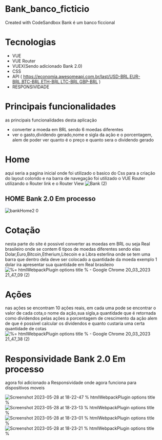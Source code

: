 # Bank_banco_ficticio
Created with CodeSandbox
Bank é um banco ficcional

# Tecnologias
- VUE
- VUE Router
- VUEX(Sendo adicionado Bank 2.0)
- CSS
- API ( https://economia.awesomeapi.com.br/last/USD-BRL,EUR-BRL,BTC-BRL,ETH-BRL,LTC-BRL,GBP-BRL )
- RESPONSIVIDADE

# Principais funcionalidades
as principais funcionalidades desta aplicação 
- converter a moeda em BRL sendo 6 moedas diferentes
- ver o gasto,dividendo gerado,nome e sigla da ação e o porcentagem, alem de poder ver quanto é o preço e quanto sera o dividendo gerado
# Home
aqui seria a pagina inicial onde foi utilizado o basico do Css para a criação do layout colorido e na barra de navegação foi utilizado o VUE Router 
utilizando o Router link e o Router View
![Bank (2)](https://user-images.githubusercontent.com/127824847/226495330-4f7ba1a5-d09f-4bce-bc92-ea35ef3d608d.png)

## HOME  Bank 2.0 Em processo
![bankHome2 0](https://github.com/CMarcosVi/Bank_banco_ficticio/assets/127824847/0ee452c7-bdf9-4a78-87e7-57765ad81632)

# Cotação
nesta parte do site é possivel converter as moedas em BRL ou seja Real brasileiro onde se contem 6 tipos de moedas diferentes sendo elas
Dolar,Euro,Bitcoin,Etherium,Litecoin e a Libra esterlina onde se tem uma barra que dentro dela deve ser colocado a quantidade da moeda exemplo
1 dolar ira apresentar sua quantidade em Real brasileiro
![_%= htmlWebpackPlugin options title %_ - Google Chrome 20_03_2023 21_47_09 (2)](https://user-images.githubusercontent.com/127824847/226495405-b275be5a-efaf-44df-b77f-85651cc99e10.png)
# Ações
nas ações se encontram 10 ações reais, em cada uma pode se encontrar o valor de cada cota,o nome da ação,sua sigla,a quantidade que é retornada como dividendos pelas ações
a porcentagem de crescimento da ação alem de que é possivel calcular os dividendos e quanto custaria uma certa quantidade de cotas
![_%= htmlWebpackPlugin options title %_ - Google Chrome 20_03_2023 21_47_38 (2)](https://user-images.githubusercontent.com/127824847/226496057-8d93c7a1-a5a8-4aab-b4da-a0110368e191.png)


# Responsividade Bank 2.0 Em processo
agora foi adicionado a Responsividade onde agora funciona para dispositivos moveis

![Screenshot 2023-05-28 at 18-22-47 % htmlWebpackPlugin options title %](https://github.com/CMarcosVi/Bank_banco_ficticio/assets/127824847/2a1748d3-e626-48a3-9b91-99c63f9aa8b4)
![Screenshot 2023-05-28 at 18-23-13 % htmlWebpackPlugin options title %](https://github.com/CMarcosVi/Bank_banco_ficticio/assets/127824847/31547618-c373-426c-a443-1d7df550f84d)
![Screenshot 2023-05-28 at 18-23-01 % htmlWebpackPlugin options title %](https://github.com/CMarcosVi/Bank_banco_ficticio/assets/127824847/81ae5802-82ee-4180-b147-3614bbaa4e5f)
![Screenshot 2023-05-28 at 18-23-21 % htmlWebpackPlugin options title %](https://github.com/CMarcosVi/Bank_banco_ficticio/assets/127824847/62bb0dcb-5f12-422b-843b-1ac7e5186a46)
